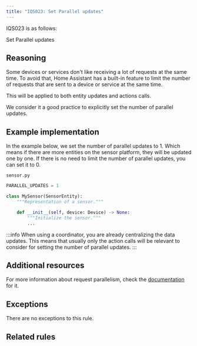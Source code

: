 ```yaml
---
title: "IQS023: Set Parallel updates"
---
```


IQS023 is as follows:

Set Parallel updates

## Reasoning

Some devices or services don't like receiving a lot of requests at the same time.
To avoid that, Home Assistant has a built-in feature to limit the number of requests that are sent to a device or service at the same time.

This will be applied to both entity updates and actions calls.

We consider it a good practice to explicitly set the number of parallel updates.

## Example implementation

In the example below, we set the number of parallel updates to 1.
Which means if there are more entities on the sensor platform, they will be updated one by one.
If there is no need to limit the number of parallel updates, you can set it to 0.

`sensor.py`
```python
PARALLEL_UPDATES = 1

class MySensor(SensorEntity):
    """Representation of a sensor."""

    def __init__(self, device: Device) -> None:
        """Initialize the sensor."""
        ...
```

:::info
When using a coordinator, you are already centralizing the data updates.
This means that usually only the action calls will be relevant to consider for setting the number of parallel updates.
:::

## Additional resources

For more information about request parallelism, check the [documentation](../../../integration_fetching_data#request-parallelism) for it.

## Exceptions

There are no exceptions to this rule.

## Related rules

